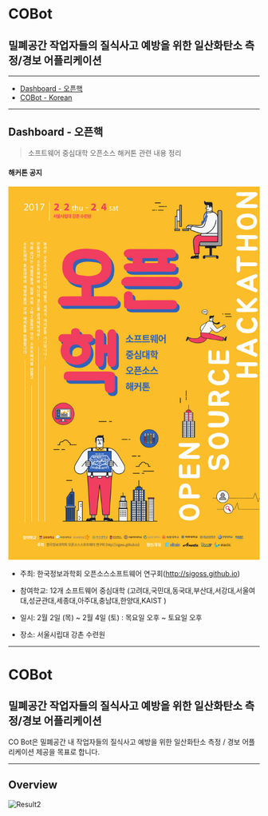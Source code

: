 ﻿# COBot <br/>
## 밀폐공간 작업자들의 질식사고 예방을 위한 일산화탄소 측정/경보 어플리케이션 <br/>

----

<!-- TOC depthFrom:1 depthTo:1 withLinks:1 updateOnSave:1 orderedList:0 -->

- [Dashboard - 오픈핵](#dashboard)
- [COBot - Korean](#cobot-korean)

<!-- /TOC -->

----

## <a name="dashboard">Dashboard - 오픈핵

> 소프트웨어 중심대학 오픈소스 해커톤 관련 내용 정리

#### 해커톤 공지

![Result1](./assets/img/hackathon/oss_hack_poster.png)

* 주최: 한국정보과학회 오픈소스소프트웨어 연구회(http://sigoss.github.io)

* 참여학교: 12개 소프트웨어 중심대학 (고려대,국민대,동국대,부산대,서강대,서울여대,성균관대,세종대,아주대,충남대,한양대,KAIST )

* 일시: 2월 2일 (목) ~ 2월 4일 (토) : 목요일 오후 ~ 토요일 오후

* 장소: 서울시립대 강촌 수련원

---

# <a name="cobot-korean">COBot <br/>
## 밀폐공간 작업자들의 질식사고 예방을 위한 일산화탄소 측정/경보 어플리케이션

CO Bot은 밀폐공간 내 작업자들의 질식사고 예방을 위한 일산화탄소 측정 / 경보 어플리케이션 제공을 목표로 합니다.

----
## Overview

![Result2](./assets/img/OpenHackArc.png)



